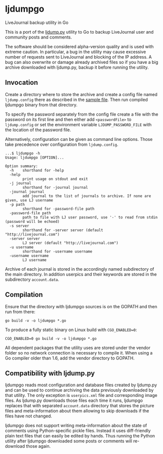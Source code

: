 # ljdumpgo
LiveJournal backup utility in Go

This is a port of the [ljdump.py](https://github.com/ghewgill/ljdump) utility to Go to backup LiveJournal user and community posts and comments.

The software should be considered alpha-version quality and is used with extreme caution. In particular, a bug in the utility may cause excessive number of requests sent to LiveJournal and blocking of the IP address. A bug can also overwrite or damage already archived files so if you have a big archive downloaded with ljdump.py, backup it before running the utility.

## Invocation
Create a directory where to store the archive and create a config file named `ljdump.config` there as described in the [sample file](ljdump.config.sample). Then run compiled ljdumpgo binary from that directory.

To specify the password separately from the config file create a file with the password on its first line and then either add `<passwordFile>` to `ljdump.config` or set the environment variable `LJDUMP_PASSWORD_FILE` with the location of the password file.

Alternatively, configuration can be given as command line options. Those take precedence over configuration from `ljdump.config`.
```
...$ ljdumpgo -h
Usage: ljdumpgo [OPTION]...

Option summary:
  -h    shorthand for -help 
  -help
        print usage on stdout and exit
  -j journal
        shorthand for -journal journal
  -journal journal
        add journal to the list of journals to archive. If none are given, use LJ username
  -p path
        shorthand for -password-file path
  -password-file path
        path to file with LJ user password, use '-' to read from stdin (password will be echoed)
  -s server
        shorthand for -server server (default "http://livejournal.com")
  -server server
        LJ server (default "http://livejournal.com")
  -u username
        shorthand for -username username
  -username username
        LJ username
```

Archive of each journal is stored in the accordingly named subdirectory of the main directory. In addition userpics and their keywords are stored in the subdirectory `account.data`.

## Compilation
Ensure that the directory with ljdumpgo sources is on the GOPATH and then run from there:
```
go build -v -o ljdumpgo *.go
```

To produce a fully static binary on Linux build with `CGO_ENABLED=0`:
```
CGO_ENABLED=0 go build -v -o ljdumpgo *.go
```

All dependent packages that the utility uses are stored under the vendor folder so no network connection is necessary to compile it. When using a Go compiler older than 1.6, add the vendor directory to GOPATH.

## Compatibility with ljdump.py
ljdumpgo reads most configuration and database files created by ljdump.py and can be used to continue archiving the data previously downloaded by that utility. The only exception is `userpics.xml` file and corresponding image files. As ljdump.py downloads those files each time it runs, ljdumpgo replaces that with separated `account.data` directory that stores the picture files and meta-information about them allowing to skip downloads if the files have not changed.

ljdumpgo does not support writing meta-information about the state of comments using Python-specific pickle files. Instead it uses diff-friendly plain text files that can easily be edited by hands. Thus running the Python utility after ljdumpgo downloaded some posts or comments will re-download those again.
